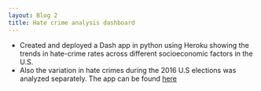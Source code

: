 ```yaml
---
layout: Blog 2
title: Hate crime analysis dashboard
---
```

* Created and deployed a Dash app in python using Heroku showing the trends in hate-crime rates across different socioeconomic factors in the U.S. 
* Also the variation in hate crimes during the 2016 U.S elections was analyzed separately. The app can be found [here](https://dsci-532-group-103-milestone2.herokuapp.com)
